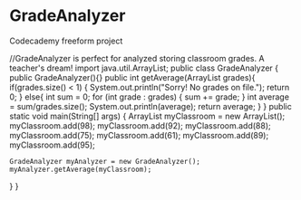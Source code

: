 # GradeAnalyzer
Codecademy freeform project

//GradeAnalyzer is perfect for analyzed storing classroom grades. A teacher's dream!
import java.util.ArrayList;
public class GradeAnalyzer {
  public GradeAnalyzer(){}
  public int getAverage(ArrayList<Integer> grades){
    if(grades.size() < 1) {
      System.out.println("Sorry! No grades on file.");
      return 0;
    }
    else{
      int sum = 0;
      for (int grade : grades) {
        sum += grade;
      }
      int average = sum/grades.size();
      System.out.println(average);
      return average;
    }
  }
  public static void main(String[] args) {
    ArrayList<Integer> myClassroom = new ArrayList<Integer>();
    myClassroom.add(98);
    myClassroom.add(92);
    myClassroom.add(88);
    myClassroom.add(75);
    myClassroom.add(61);
    myClassroom.add(89);
    myClassroom.add(95);
    
    GradeAnalyzer myAnalyzer = new GradeAnalyzer();
    myAnalyzer.getAverage(myClassroom);
   }
} 
